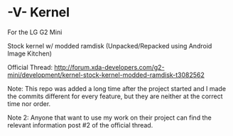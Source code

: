 # -V- Kernel

For the LG G2 Mini

Stock kernel w/ modded ramdisk 
(Unpacked/Repacked using Android Image Kitchen)

Official Thread: http://forum.xda-developers.com/g2-mini/development/kernel-stock-kernel-modded-ramdisk-t3082562

Note: This repo was added a long time after the project started and I made the commits different for every feature, but they are neither at the correct time nor order.

Note 2: Anyone that want to use my work on their project can find the relevant information post #2 of the official thread.
